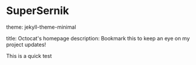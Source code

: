 # SuperSernik

theme: jekyll-theme-minimal

title: Octocat's homepage
description: Bookmark this to keep an eye on my project updates!

This is a quick test 
